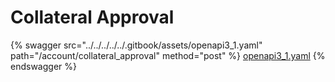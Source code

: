 # Collateral Approval

{% swagger src="../../../../../.gitbook/assets/openapi3_1.yaml" path="/account/collateral_approval" method="post" %}
[openapi3_1.yaml](../../../../../.gitbook/assets/openapi3_1.yaml)
{% endswagger %}
